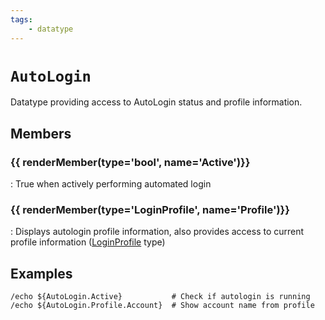 ```yaml
---
tags:
    - datatype
---
```

# `AutoLogin`

<!--dt-desc-start-->
Datatype providing access to AutoLogin status and profile information.
<!--dt-desc-end-->
## Members
<!--dt-members-start-->
### {{ renderMember(type='bool', name='Active')}}

:   True when actively performing automated login

### {{ renderMember(type='LoginProfile', name='Profile')}}

:   Displays autologin profile information, also provides access to current profile information ([LoginProfile] type)
<!--dt-members-end-->

## Examples

```text
/echo ${AutoLogin.Active}           # Check if autologin is running
/echo ${AutoLogin.Profile.Account}  # Show account name from profile
```
<!--dt-linkrefs-start-->
[bool]: ../../../reference/data-types/datatype-bool.md
[LoginProfile]: datatype-loginprofile.md
<!--dt-linkrefs-end-->

